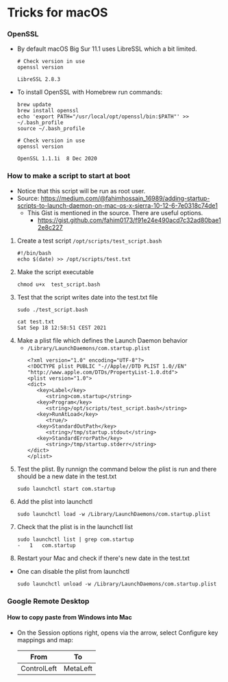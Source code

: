 # Tricks for macOS


### OpenSSL
* By default macOS Big Sur 11.1 uses LibreSSL which a bit limited.
  ~~~
  # Check version in use
  openssl version                                                                                        

  LibreSSL 2.8.3                   
  ~~~

* To install OpenSSL with Homebrew run commands:
  ~~~
  brew update
  brew install openssl
  echo 'export PATH="/usr/local/opt/openssl/bin:$PATH"' >> ~/.bash_profile
  source ~/.bash_profile

  # Check version in use
  openssl version

  OpenSSL 1.1.1i  8 Dec 2020
  ~~~

### How to make a script to start at boot
* Notice that this script will be run as root user.
* Source: https://medium.com/@fahimhossain_16989/adding-startup-scripts-to-launch-daemon-on-mac-os-x-sierra-10-12-6-7e0318c74de1
  * This Gist is mentioned in the source. There are useful options.
    * https://gist.github.com/fahim0173/f91e24e490acd7c32ad80bae12e8c227

1. Create a test script `/opt/scripts/test_script.bash`
    ~~~
    #!/bin/bash
    echo $(date) >> /opt/scripts/test.txt
    ~~~
1. Make the script executable
    ~~~
    chmod u+x  test_script.bash
    ~~~
1. Test that the script writes date into the test.txt file
    ~~~
    sudo ./test_script.bash

    cat test.txt 
    Sat Sep 18 12:58:51 CEST 2021
    ~~~
1. Make a plist file which defines the Launch Daemon behavior
    * `/Library/LaunchDaemons/com.startup.plist`
        ~~~ 
        <?xml version="1.0" encoding="UTF-8"?>
        <!DOCTYPE plist PUBLIC "-//Apple//DTD PLIST 1.0//EN" "http://www.apple.com/DTDs/PropertyList-1.0.dtd">
        <plist version="1.0">
        <dict>
           <key>Label</key>
              <string>com.startup</string>
           <key>Program</key>
              <string>/opt/scripts/test_script.bash</string>
           <key>RunAtLoad</key>
              <true/>
           <key>StandardOutPath</key>
              <string>/tmp/startup.stdout</string>
           <key>StandardErrorPath</key>
              <string>/tmp/startup.stderr</string>
        </dict>
        </plist>
        ~~~
1. Test the plist. By runnign the command below the plist is run and there should be a new date in the test.txt
    ~~~
    sudo launchctl start com.startup
    ~~~
1. Add the plist into launchctl
    ~~~
    sudo launchctl load -w /Library/LaunchDaemons/com.startup.plist
    ~~~
1. Check that the plist is in the launchctl list
    ~~~
    sudo launchctl list | grep com.startup
    -	1	com.startup
    ~~~
1. Restart your Mac and check if there's new date in the test.txt

* One can disable the plist from launchctl
    ~~~
    sudo launchctl unload -w /Library/LaunchDaemons/com.startup.plist
    ~~~

### Google Remote Desktop
#### How to copy paste from Windows into Mac
* On the Session options right, opens via the arrow, select Configure key mappings and map:

  | From | To |
  |------|----|
  |ControlLeft| MetaLeft |

